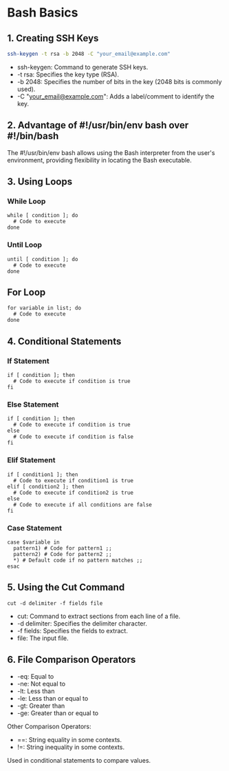 # Bash Basics

## 1. Creating SSH Keys

```bash
ssh-keygen -t rsa -b 2048 -C "your_email@example.com"
```

* ssh-keygen: Command to generate SSH keys.
* -t rsa: Specifies the key type (RSA).
* -b 2048: Specifies the number of bits in the key (2048 bits is commonly used).
* -C "your_email@example.com": Adds a label/comment to identify the key.

## 2. Advantage of #!/usr/bin/env bash over #!/bin/bash
The #!/usr/bin/env bash allows using the Bash interpreter from the user's environment, providing flexibility in locating the Bash executable.

## 3. Using Loops
### While Loop
```
while [ condition ]; do
  # Code to execute
done
```
### Until Loop
```
until [ condition ]; do
  # Code to execute
done
```
## For Loop
```
for variable in list; do
  # Code to execute
done
```

## 4. Conditional Statements
### If Statement
```
if [ condition ]; then
  # Code to execute if condition is true
fi
```
### Else Statement
```
if [ condition ]; then
  # Code to execute if condition is true
else
  # Code to execute if condition is false
fi
```
### Elif Statement
```
if [ condition1 ]; then
  # Code to execute if condition1 is true
elif [ condition2 ]; then
  # Code to execute if condition2 is true
else
  # Code to execute if all conditions are false
fi
```
### Case Statement
```
case $variable in
  pattern1) # Code for pattern1 ;;
  pattern2) # Code for pattern2 ;;
  *) # Default code if no pattern matches ;;
esac
```
## 5. Using the Cut Command
```
cut -d delimiter -f fields file
```
* cut: Command to extract sections from each line of a file.
* -d delimiter: Specifies the delimiter character.
* -f fields: Specifies the fields to extract.
* file: The input file.
  
## 6. File Comparison Operators
* -eq: Equal to
* -ne: Not equal to
* -lt: Less than
* -le: Less than or equal to
* -gt: Greater than
* -ge: Greater than or equal to
<p> Other Comparison Operators:<p>

* ==: String equality in some contexts.
* !=: String inequality in some contexts.
<p> Used in conditional statements to compare values.
